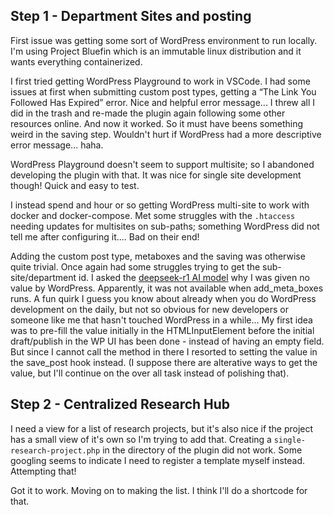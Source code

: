 ## Step 1 - Department Sites and posting

First issue was getting some sort of WordPress environment to run locally. I'm using Project Bluefin which is an immutable linux distribution and it wants everything containerized.

I first tried getting WordPress Playground to work in VSCode. I had some issues at first when submitting custom post types, getting a “The Link You Followed Has Expired” error. Nice and helpful error message... I threw all I did in the trash and re-made the plugin again following some other resources online. And now it worked. So it must have beens something weird in the saving step. Wouldn't hurt if WordPress had a more descriptive error message... haha.

WordPress Playground doesn't seem to support multisite; so I abandoned developing the plugin with that. It was nice for single site development though! Quick and easy to test.

I instead spend and hour or so getting WordPress multi-site to work with docker and docker-compose. Met some struggles with the `.htaccess` needing updates for multisites on sub-paths; something WordPress did not tell me after configuring it.... Bad on their end!

Adding the custom post type, metaboxes and the saving was otherwise quite trivial. Once again had some struggles trying to get the sub-site/department id. I asked the [deepseek-r1 AI model](https://ollama.com/library/deepseek-r1) why I was given no value by WordPress. Apparently, it was not available when add_meta_boxes runs. A fun quirk I guess you know about already when you do WordPress development on the daily, but not so obvious for new developers or someone like me that hasn't touched WordPress in a while... My first idea was to pre-fill the value initially in the HTMLInputElement before the initial draft/publish in the WP UI has been done - instead of having an empty field. But since I cannot call the method in there I resorted to setting the value in the save_post hook instead. (I suppose there are alterative ways to get the value, but I'll continue on the over all task instead of polishing that).

## Step 2 - Centralized Research Hub

I need a view for a list of research projects, but it's also nice if the project has a small view of it's own so I'm trying to add that. Creating a `single-research-project.php` in the directory of the plugin did not work. Some googling seems to indicate I need to register a template myself instead. Attempting that!

Got it to work. Moving on to making the list. I think I'll do a shortcode for that.

